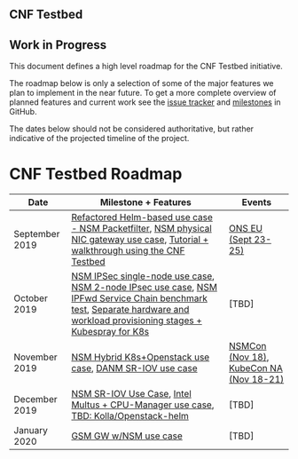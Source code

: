CNF Testbed
---

## Work in Progress

This document defines a high level roadmap for the CNF Testbed initiative.

The roadmap below is only a selection of some of the major features we plan to implement in the near future. To get a more complete overview of planned features and current work see the [issue tracker](https://github.com/cncf/cnf-testbed/issues) and [milestones](https://github.com/cncf/cnf-testbed/milestones) in GitHub.

The dates below should not be considered authoritative, but rather indicative of the projected timeline of the project. 

# CNF Testbed Roadmap

| Date | Milestone + Features | Events |
| ----------------- | ---------------------- | --------------------- |
| September 2019 | [Refactored Helm-based use case - NSM Packetfilter](https://github.com/cncf/cnf-testbed/milestone/28), [NSM physical NIC gateway use case](https://github.com/cncf/cnf-testbed/milestone/32), [Tutorial + walkthrough using the CNF Testbed](https://github.com/cncf/cnf-testbed/milestone/38) | [ONS EU (Sept 23-25)](https://events.linuxfoundation.org/events/open-networking-summit-europe-2019/) |
| October 2019 | [NSM IPSec single-node use case](https://github.com/cncf/cnf-testbed/milestone/33), [NSM 2-node IPsec use case](https://github.com/cncf/cnf-testbed/milestone/35), [NSM IPFwd Service Chain benchmark test](https://github.com/cncf/cnf-testbed/milestone/29), [Separate hardware and workload provisioning stages + Kubespray for K8s](https://github.com/cncf/cnf-testbed/milestone/39) | [TBD] |
| November 2019 | [NSM Hybrid K8s+Openstack use case](https://github.com/cncf/cnf-testbed/milestone/37), [DANM SR-IOV use case](https://github.com/cncf/cnf-testbed/milestone/36)| [NSMCon (Nov 18)](https://networkservicemesh.io/events/nsmcon2019), [KubeCon NA (Nov 18-21)](https://events.linuxfoundation.org/events/kubecon-cloudnativecon-north-america-2019/) |
| December 2019 | [NSM SR-IOV Use Case](https://github.com/cncf/cnf-testbed/milestone/41), [Intel Multus + CPU-Manager use case](https://github.com/cncf/cnf-testbed/milestone/42), [TBD: Kolla/Openstack-helm](https://github.com/cncf/cnf-testbed/milestone/43) | [TBD] |
| January 2020 | [GSM GW w/NSM use case](https://github.com/cncf/cnf-testbed/milestone/40) | [TBD] |
